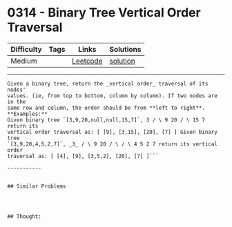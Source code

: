 # 0314 - Binary Tree Vertical Order Traversal

Difficulty  | Tags | Links | Solutions
----------- | ---- | ----- | -----
Medium |  | [Leetcode](https://leetcode.com/problems/binary-tree-vertical-order-traversal) | [solution](https://leetcode.com/problems/binary-tree-vertical-order-traversal/solution/)


-----------

```
Given a binary tree, return the _vertical order_ traversal of its nodes'
values. (ie, from top to bottom, column by column). If two nodes are in the
same row and column, the order should be from **left to right**. **Examples:**
Given binary tree `[3,9,20,null,null,15,7]`, 3 / \ 9 20 / \ 15 7 return its
vertical order traversal as: [ [9], [3,15], [20], [7] ] Given binary tree
`[3,9,20,4,5,2,7]`, _3_ / \ 9 20 / \ / \ 4 5 2 7 return its vertical order
traversal as: [ [4], [9], [3,5,2], [20], [7] ]```

-----------


## Similar Problems




## Thought:
